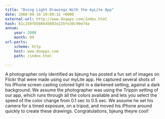 ```yaml
---
title: "Doing Light Drawings With the myLite App"
date: 2008-09-16 19:09:32 +0000
external-url: http://www.doapps.com/index.html
hash: 61c250f8566645603e235fe30c99e74a
annum:
    year: 2008
    month: 09
url-parts:
    scheme: http
    host: www.doapps.com
    path: /index.html

---
```


A photographer only identified as bjeung has posted a fun set of images on Flickr that were made using our myLite app. He captured several shots of his iPhone screen casting colored light in a darkened setting, against a dark background.  We assume the photographer was using the Trippin setting of our app, which runs through all the colors available and lets you select the speed of the color change from 0.1 sec to 0.5 sec. We assume he set his camera for a timed exposure, on a tripod, and moved his iPhone around quickly to create these drawings. Congratulations, bjeung  theyre cool!
